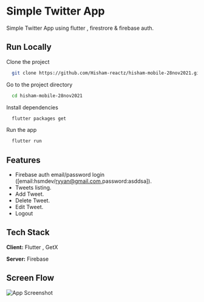 
# Simple Twitter App


Simple Twitter App using flutter , firestrore & firebase auth.



## Run Locally

Clone the project

```bash
  git clone https://github.com/Hisham-reactz/hisham-mobile-28nov2021.git
```

Go to the project directory

```bash
  cd hisham-mobile-28nov2021
```

Install dependencies

```bash
  flutter packages get
```

Run the app

```bash
  flutter run
```


## Features

- Firebase auth email/password login ([email:hsmdev/ryyan@gmail.com,password:asddsa]).
- Tweets listing. 
- Add Tweet.
- Delete Tweet.
- Edit Tweet.
- Logout


## Tech Stack

**Client:** Flutter , GetX

**Server:** Firebase


## Screen Flow

![App Screenshot](https://i.ibb.co/wCf0k5p/wireflow-1.jpg)


